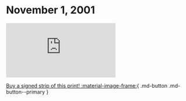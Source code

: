 # November 1, 2001

![](https://www.achewood.com/comic.php?date=11012001)

[Buy a signed strip of this print! :material-image-frame:](https://achewood-holiday-pop-up.myshopify.com/products/strip#11012001){ .md-button .md-button--primary }
